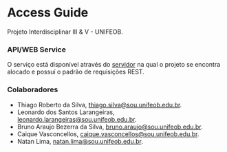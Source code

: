 Access Guide
==============
Projeto Interdisciplinar III & V - UNIFEOB.

### API/WEB Service

O serviço está disponível através do [servidor](https://accessguide.microndata.com.br/api) na qual o projeto se encontra alocado e possuí o padrão de requisições REST. 

### Colaboradores

* Thiago Roberto da Silva, [thiago.silva@sou.unifeob.edu.br](mailto://thiago.silva@sou.unifeob.edu.br).
* Leonardo dos Santos Larangeiras, [leonardo.larangeiras@sou.unifeob.edu.br](mailto://leonardo.larangeiras@sou.unifeob.edu.br).
* Bruno Araujo Bezerra da Silva, [bruno.araujo@sou.unifeob.edu.br](mailto://bruno.araujo@sou.unifeob.edu.br).
* Caique Vasconcellos, [caique.vasconcellos@sou.unifeob.edu.br](mailto://caique.vasconcellos@sou.unifeob.edu.br).
* Natan Lima, [natan.lima@sou.unifeob.edu.br](mailto://natan.lima@sou.unifeob.edu.br).